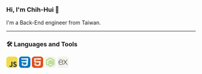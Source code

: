 ### Hi, I'm Chih-Hui 🙂

I'm a Back-End engineer from Taiwan.

***
### 🛠 Languages and Tools
<html>
  <img src="/img/JavaScript.svg" alt="javascript icon" width="30" height="30">
  <img src="/img/CSS.svg" alt="css icon" width="30" height="30">
  <img src="/img/HTML.svg" alt="html icon" width="30" height="30">
  <img src="/img/NodeJS-Light.svg" alt="node-js icon" width="30" height="30">
  <img src="/img/ExpressJS-Light.svg" alt="express icon" width="30" height="30">
</html>
